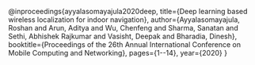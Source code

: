 @inproceedings{ayyalasomayajula2020deep,
  title={Deep learning based wireless localization for indoor navigation},
  author={Ayyalasomayajula, Roshan and Arun, Aditya and Wu, Chenfeng and Sharma, Sanatan and Sethi, Abhishek Rajkumar and Vasisht, Deepak and Bharadia, Dinesh},
  booktitle={Proceedings of the 26th Annual International Conference on Mobile Computing and Networking},
  pages={1--14},
  year={2020}
}
